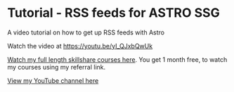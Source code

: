 # Tutorial - RSS feeds for ASTRO SSG

A video tutorial on how to get up RSS feeds with Astro

Watch the video at <https://youtu.be/yI_QJxbQwUk>

[Watch my full length skillshare courses here](https://skl.sh/3rsfq4y). You get 1 month free, to watch my courses using my referral link.

[View my YouTube channel here](https://www.youtube.com/channel/UCtlnMUJr68ytsr11_dv_elg)
